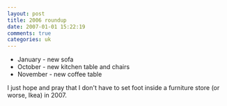 ```yaml
---
layout: post
title: 2006 roundup
date: 2007-01-01 15:22:19
comments: true
categories: uk
---
```

- January - new sofa
- October - new kitchen table and chairs
- November - new coffee table

I just hope and pray that I don't have to set foot inside a 
furniture store (or worse, Ikea) in 2007.
